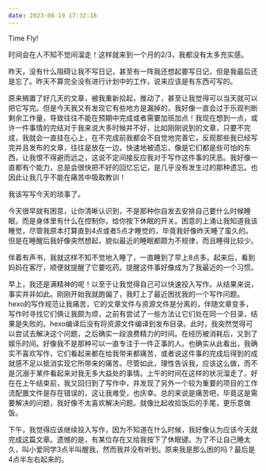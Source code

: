```yaml
---
date: 2023-08-19 17:32:18
---
```


Time Fly!

时间会在人不知不觉间溜走！这样就来到一个月的2/3，我都没有太多充实感。

昨天，没有什么阻碍让我不写日记，甚至有一阵我还想起要写日记，但是我最后还是忘了。昨天不算完全没有进行计划中的工作，说来应该是有东西可写的。

原来搁置了好几天的文章，被我重新拾起，推动了，甚至让我觉得可以当天就可以把它写完。但是今天我又有发现它有些地方是漏掉的，我好像一直会过于乐观判断剩余工作量，导致往往不能在预期中完成或者需要加班加点！我现在想到一点，或许一件事情的完结对于我来说大多时候并不好，比如刚刚说到的文章，只要不完成，我就会一直挂在心上，在不完成前我都会不自觉地完善它，反观那些我已经写完并且发布的文章，往往是放在一边，快速地被遗忘，像是它们都是些可怕的东西，让我恨不得避而远之，这说不定间接反应我对于写作这件事的厌恶。我好像一直都有个能力，总是会很快把不好的回忆忘记，是几乎没有发生过的那种遗忘。也因此让我几乎不能在痛苦中吸取教训！

我该写写今天的琐事了。

今天很早就有困意，让你清晰认识到，不是那种你自发去安排自己要什么时候睡眠，而是身体里有什么在控制你，给你按下休眠的开关。困意的上涌让我知道我该睡觉，尽管我原本打算直到4点或者5点才睡觉的，毕竟我好像昨天睡了蛮久的。但是在睡醒后我好像突然想起，貌似最近的睡眠都颇为不规律，而且睡得比较少。

伴着有声书，我就这样不知不觉地入睡了，一直睡到了早上8点多。起来后，看到妈妈在客厅，顺便就提醒了它要吃药。提醒这件事好像成为了我最近的一个习惯。

早上，我还是满精神的呢！以至于让我觉得自己可以快速投入写作。从结果来说，事实并非如此。刚刚开始我就跑偏了，我盯上了最近困扰我的一个写作问题。hexo的写作规范让我痛苦，它的文章文件与资源文件是分离的，伴随文章变多，写作时寻找它们俩让我颇为烦，之前有尝试了一些方法让它们处在同一个目录，结果是失败的。hexo编译后没有将资源文件编译到发布目录。此时，我突然觉得可以尝试去解决这个问题，之后确实一段浪费精力的时间。在经历被消耗后，又到了娱乐时间。好像我不是那种可以一直专注于一件正事的人。也确实从此看出，我确实不喜欢写作，它们看起来都在给我带来都痛苦，或者说这件事的完成后得到的成就感不足以抵消实现它所带来的痛苦。尽管如此，理性告诉我，应该这么做，而不是沉溺于某件看起来对我无多大益处的事情。上午的时间在这样的状况溜走了。好在在上午结束前，我又回归到了写作中，并发现了另外一个较为重要的项目的工作流配置文件是存在错误的，这让我难受，也庆幸。总的来说是痛苦吧，毕竟这是需要解决的问题，我好像不太喜欢解决问题。就像比起收拾饭后的手尾，更乐意做饭。

下午，我觉得应该继续投入写作，因为不知道在什么时候，我好像认为应该今天就完成这篇文章。遗憾的是，有某位存在又给我按下了休眠键。为了不让自己睡太久，叫小爱同学3点半叫醒我，然而我并没有听到。原来我是那么困的吗？最后是4点半左右起来的。